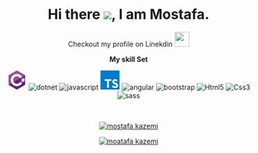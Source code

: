 <h1 align="center"> Hi there <img src="https://c.tenor.com/Wx9IEmZZXSoAAAAi/hi.gif" width="40px"/>, I am Mostafa. </h1>

<p align="center">
<span> Checkout my profile on Linekdin </span>
 <a href="https://www.linkedin.com/in/mostafa-kazemi/" target="_blank">
  <img src="https://img.icons8.com/fluent/48/000000/linkedin.png" width="30px" height="30px"/>
 </a>
</p>

<p align="center"> 
 <strong>
  My skill Set
  </strong>
</p>

<p align="center"> 
  <img src="https://raw.githubusercontent.com/devicons/devicon/master/icons/csharp/csharp-original.svg" alt="csharp" width="40" height="40" />
  <img src="https://s6.uupload.ir/files/pngegg_gcx2.png" alt="dotnet" width="40" height="40" />
  <img src="https://cdn4.iconfinder.com/data/icons/logos-and-brands/512/187_Js_logo_logos-256.png" alt="javascript" width="40" height="40" />
  <img src="https://raw.githubusercontent.com/devicons/devicon/master/icons/typescript/typescript-original.svg" alt="typescript" width="40" height="40" />
  <img src="https://cdn3.iconfinder.com/data/icons/logos-and-brands-adobe/512/21_Angular-256.png" alt="angular" width="40" height="40" />
  <img src="https://img.icons8.com/color/48/000000/bootstrap.png" alt="bootstrap" width="42" height="42"/>
  <img src="https://cdn1.iconfinder.com/data/icons/logotypes/32/badge-html-5-256.png" alt="Html5" width="40" height="40"/>
  <img src="https://cdn1.iconfinder.com/data/icons/logotypes/32/badge-css-3-512.png" alt="Css3" width="40" height="40"/>
 <img src="https://cdn4.iconfinder.com/data/icons/logos-and-brands/512/288_Sass_logo-256.png" alt="sass" width="40" height="40"/>
 </p>
 
</br>

<p align="center">
 <a href="#" alt="Mostafa Kazemi's github stats">
  <img src="https://github-readme-stats.vercel.app/api?username=mossykazemi&theme=dark&show_icons=true" alt="mostafa kazemi" />
 </a>
</p>

<p align="center">
 <a href="https://www.buymeacoffee.com/mostafakazemi" target="_blank">
  <img src="https://cdn.buymeacoffee.com/buttons/v2/default-orange.png" alt="moatafa kazemi" height="51" width="184" />
 </a>
</p>
